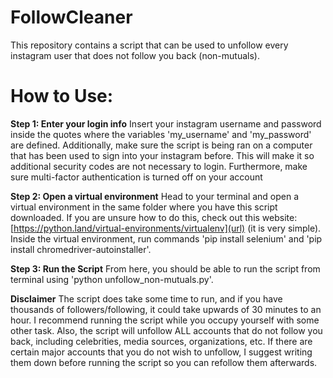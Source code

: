# FollowCleaner
This repository contains a script that can be used to unfollow every instagram user that does not follow you back (non-mutuals). 

# How to Use:
**Step 1: Enter your login info**
Insert your instagram username and password inside the quotes where the variables 'my_username' and 'my_password' are defined. Additionally, make sure the script is being ran on a computer that has been used to sign into your instagram before. This will make it so additional security codes are not necessary to login. Furthermore, make sure multi-factor authentication is turned off on your account

**Step 2: Open a virtual environment**
Head to your terminal and open a virtual environment in the same folder where you have this script downloaded. If you are unsure how to do this, check out this website: [https://python.land/virtual-environments/virtualenv](url) (it is very simple). Inside the virtual environment, run commands 'pip install selenium' and 'pip install chromedriver-autoinstaller'. 

**Step 3: Run the Script**
From here, you should be able to run the script from terminal using 'python unfollow_non-mutuals.py'.

**Disclaimer**
The script does take some time to run, and if you have thousands of followers/following, it could take upwards of 30 minutes to an hour. I recommend running the script while you occupy yourself with some other task. Also, the script will unfollow ALL accounts that do not follow you back, including celebrities, media sources, organizations, etc. If there are certain major accounts that you do not wish to unfollow, I suggest writing them down before running the script so you can refollow them afterwards.
